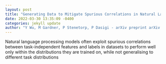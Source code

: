 ```yaml
--- 
layout: post 
title: "Generating Data to Mitigate Spurious Correlations in Natural Language Inference Datasets" 
date: 2022-03-30 13:35:09 -0400 
categories: jekyll update 
author: "Y Wu, M Gardner, P Stenetorp, P Dasigi - arXiv preprint arXiv:2203.12942, 2022" 
--- 
```

Natural language processing models often exploit spurious correlations between task-independent features and labels in datasets to perform well only within the distributions they are trained on, while not generalising to different task distributions